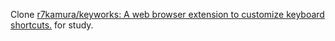 Clone [r7kamura/keyworks: A web browser extension to customize keyboard shortcuts.](https://github.com/r7kamura/keyworks) for study.
